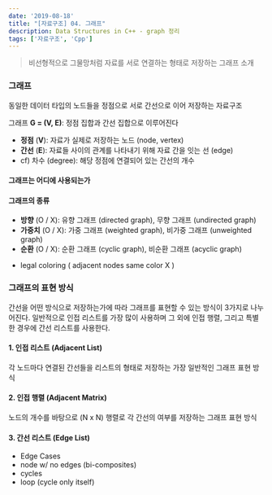 ```yaml
---
date: '2019-08-18'
title: "[자료구조] 04. 그래프"
description: Data Structures in C++ - graph 정리
tags: ['자료구조', 'Cpp']
---
```

> 비선형적으로 그물망처럼 자료를 서로 연결하는 형태로 저장하는 그래프 소개

### 그래프
동일한 데이터 타입의 노드들을 정점으로 서로 간선으로 이어 저장하는 자료구조

그래프 __G = (V, E)__: 정점 집합과 간선 집합으로 이루어진다
- __정점__ (__V__): 자료가 실제로 저장하는 노드 (node, vertex)
- __간선__ (__E__): 자료들 사이의 관계를 나타내기 위해 자료 간을 잇는 선 (edge)
- cf) 차수 (degree): 해당 정점에 연결되어 있는 간선의 개수

#### 그래프는 어디에 사용되는가

#### 그래프의 종류
- __방향__ (O / X): 유향 그래프 (directed graph), 무향 그래프 (undirected graph)
- __가중치__ (O / X): 가중 그래프 (weighted graph), 비가중 그래프 (unweighted graph)
- __순환__ (O / X): 순환 그래프 (cyclic graph), 비순환 그래프 (acyclic graph)

* legal coloring ( adjacent nodes same color X )

### 그래프의 표현 방식
간선을 어떤 방식으로 저장하는가에 따라 그래프를 표현할 수 있는 방식이 3가지로 나누어진다. 일반적으로 인접 리스트를 가장 많이 사용하며 그 외에 인접 행렬, 그리고 특별한 경우에 간선 리스트를 사용한다. 

#### 1. 인접 리스트 (Adjacent List)
각 노드마다 연결된 간선들을 리스트의 형태로 저장하는 가장 일반적인 그래프 표현 방식

#### 2. 인접 행렬 (Adjacent Matrix)
노드의 개수를 바탕으로 (N x N) 행렬로 각 간선의 여부를 저장하는 그래프 표현 방식

#### 3. 간선 리스트 (Edge List)


* Edge Cases
* node w/ no edges (bi-composites)
* cycles
* loop (cycle only itself)